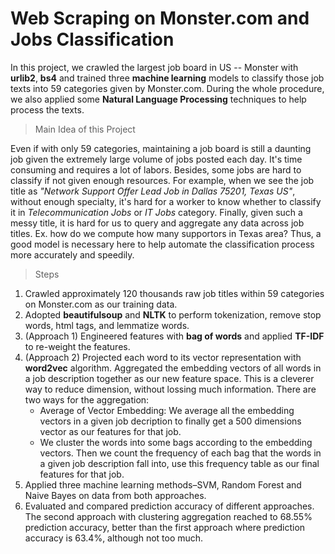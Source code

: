 # Web Scraping on Monster.com and Jobs Classification

In this project, we crawled the largest job board in US -- Monster with **urlib2**, **bs4** and trained three **machine learning** models to classify those job texts into 59 categories given by Monster.com. During the whole procedure, we also applied some **Natural Language Processing** techniques to help process the texts. 

> Main Idea of this Project

Even if with only 59 categories, maintaining a job board is still a daunting job given the extremely large volume of jobs posted each day. It's time consuming and requires a lot of labors. Besides, some jobs are hard to classify if not given enough resources. For example, when we see the job title as *"Network Support Offer Lead Job in Dallas 75201, Texas US"*, without enough specialty, it's hard for a worker to know whether to classify it in *Telecommunication Jobs* or *IT Jobs* category. Finally, given such a messy title, it is hard for us to query and aggregate any data across job titles. Ex. how do we compute how many supportors in Texas area? Thus, a good model is necessary here to help automate the classification process more accurately and speedily.

> Steps

1. Crawled approximately 120 thousands raw job titles within 59 categories on Monster.com as our training data.
2. Adopted **beautifulsoup** and **NLTK** to perform tokenization, remove stop words, html tags, and lemmatize words. 
3. (Approach 1) Engineered features with **bag of words** and applied **TF-IDF** to re-weight the features.
4. (Approach 2) Projected each word to its vector representation with **word2vec** algorithm. Aggregated the embedding vectors of all words in a job description together as our new feature space. This is a cleverer way to reduce dimension, without lossing much information. There are two ways for the aggregation:
    - Average of Vector Embedding: We average all the embedding vectors in a given job decription to finally get a 500 dimensions vector as our features for that job.
    - We cluster the words into some bags according to the embedding vectors. Then we count the frequency of each bag that the words in a given job description fall into, use this frequency table as our final features for that job.
5. Applied three machine learning methods–SVM, Random Forest and Naive Bayes on data from both approaches.
4. Evaluated and compared prediction accuracy of different approaches. The second approach with clustering aggregation reached to 68.55% prediction accuracy, better than the first approach where prediction accuracy is 63.4%, although not too much.
